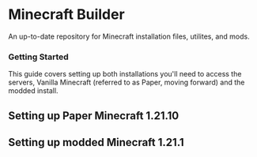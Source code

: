# Minecraft Builder
An up-to-date repository for Minecraft installation files, utilites, and mods.  
  

### Getting Started
This guide covers setting up both installations you'll need to access the servers, Vanilla Minecraft (referred to as Paper, moving forward) and the modded install.  
  

## Setting up Paper Minecraft 1.21.10

## Setting up modded Minecraft 1.21.1
